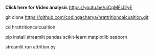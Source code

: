 **Click here for Video analysis** https://youtu.be/uiCpMFiJ2yE


git clone https://github.com/codingacharya/hrattritioncalcualtion.git

cd hrattritioncalcualtion

pip install streamlit pandas scikit-learn matplotlib seaborn

streamlit run attrition.py
